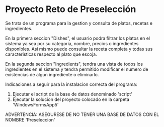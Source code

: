 # Proyecto Reto de Preselección

Se trata de un programa para la gestion y consulta de platos, recetas e ingredientes.

En la primera seccion "Dishes", el usuario podra filtrar los platos en el sistema ya sea por su categoria, nombre, precios o ingredientes disponibles. Asi mismo puede consultar la receta completa y todas sus caracteristicas respecto al plato que escoja.

En la segunda seccion "Ingredients", tendra una vista de todos los ingredientes en el sistema y tendra permitido modificar el numero de existencias de algun ingrediente o eliminarlo.

Indicaciones a seguir para la instalacion correcta del programa:

1. Ejecutar el script de la base de datos denominado 'script'
2. Ejecutar la solucion del proyecto colocado en la carpeta 'WindowsFormsApp5'

ADVERTENCIA: ASEGURESE DE NO TENER UNA BASE DE DATOS CON EL NOMBRE 'Preseleccion'



